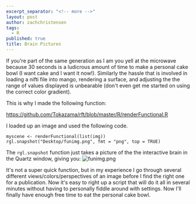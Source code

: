 ```yaml
---
excerpt_separator: "<!-- more -->"
layout: post
author: zachchristensen
tags: 
  - R
published: true
title: Brain Pictures
---
```

If you're part of the same generation as I am you yell at the microwave because 30 seconds is a ludicrous amount of time to make a personal cake bowl (I want cake and I want it now!). Similarly the hassle that is involved in loading a nifti file into mango, rendering a surface, and adjusting the the range of values displayed is unbearable (don't even get me started on using the correct color gradient).

This is why I made the following function:

<!-- more -->

https://github.com/Tokazama/rft/blob/master/R/renderFunctional.R

I loaded up an image and used the following code.

```
myscene <- renderFunctional(list(img))
rgl.snapshot("Desktop/funimg.png", fmt = "png", top = TRUE)
```

The `rgl.snapshot` function just takes a picture of the the interactive brain in the Quartz window, giving you:
![funimg.png]({{site.baseurl}}/media/funimg.png)

It's not a super quick function, but in my experience I go through several different views/colors/perspectives of an image before I find the right one for a publication. Now it's easy to right up a script that will do it all in several minutes without having to personally fiddle around with settings. Now I'll finally have enough free time to eat the personal cake bowl.
